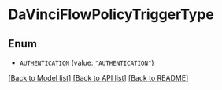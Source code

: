 # DaVinciFlowPolicyTriggerType

## Enum


* `AUTHENTICATION` (value: `"AUTHENTICATION"`)


[[Back to Model list]](../README.md#documentation-for-models) [[Back to API list]](../README.md#documentation-for-api-endpoints) [[Back to README]](../README.md)


